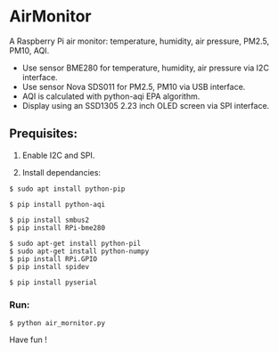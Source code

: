 # AirMonitor
A Raspberry Pi air monitor: temperature, humidity, air pressure, PM2.5, PM10, AQI.
- Use sensor BME280 for temperature, humidity, air pressure via I2C interface.
- Use sensor Nova SDS011 for PM2.5, PM10 via USB interface.
- AQI is calculated with python-aqi EPA algorithm.
- Display using an SSD1305 2.23 inch OLED screen via SPI interface.

## Prequisites:

1. Enable I2C and SPI.

2. Install dependancies:
```
$ sudo apt install python-pip

$ pip install python-aqi

$ pip install smbus2
$ pip install RPi-bme280

$ sudo apt-get install python-pil
$ sudo apt-get install python-numpy
$ pip install RPi.GPIO
$ pip install spidev

$ pip install pyserial
```

### Run:
```
$ python air_mornitor.py
```
Have fun !
